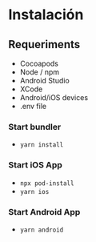# Instalación

## Requeriments

- Cocoapods
- Node / npm
- Android Studio
- XCode
- Android/iOS devices
- .env file

### Start bundler

- `yarn install`

### Start iOS App

- `npx pod-install`
- `yarn ios`

### Start Android App

- `yarn android`